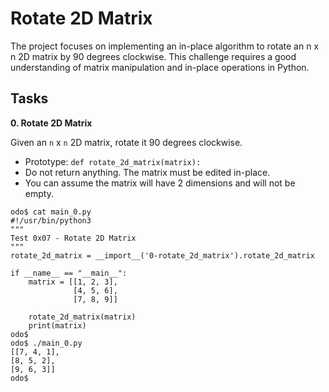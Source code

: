 # Rotate 2D Matrix

The project focuses on implementing an in-place algorithm to rotate an n x n 2D matrix by 90 degrees clockwise. This challenge requires a good understanding of matrix manipulation and in-place operations in Python.

## Tasks

**0. Rotate 2D Matrix**

Given an `n` x `n` 2D matrix, rotate it 90 degrees clockwise.

- Prototype: `def rotate_2d_matrix(matrix):`
- Do not return anything. The matrix must be edited in-place.
- You can assume the matrix will have 2 dimensions and will not be empty.

```
odo$ cat main_0.py
#!/usr/bin/python3
"""
Test 0x07 - Rotate 2D Matrix
"""
rotate_2d_matrix = __import__('0-rotate_2d_matrix').rotate_2d_matrix

if __name__ == "__main__":
    matrix = [[1, 2, 3],
              [4, 5, 6],
              [7, 8, 9]]

    rotate_2d_matrix(matrix)
    print(matrix)
odo$
odo$ ./main_0.py
[[7, 4, 1],
[8, 5, 2],
[9, 6, 3]]
odo$
```